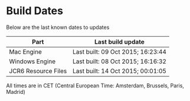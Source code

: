 # Build Dates

Below are the last known dates to updates

Part | Last build update
-----|-----
Mac Engine | Last built: 09 Oct 2015; 16:23:44
Windows Engine | Last built: 08 Oct 2015; 16:16:32
JCR6 Resource Files | Last built: 14 Oct 2015; 00:01:05
All times are in CET (Central European Time: Amsterdam, Brussels, Paris, Madrid)



